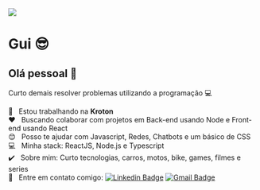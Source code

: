<img width="auto" src="https://i.imgur.com/Wpoh2dD.jpg">

# Gui :sunglasses:

## Olá pessoal :wave:
Curto demais resolver problemas utilizando a programação :computer:

 :rocket:  &nbsp; Estou trabalhando na **Kroton**
 <br/> :heart: &nbsp; Buscando colaborar com projetos em Back-end usando Node e Front-end usando React
 <br/> :blush: &nbsp; Posso te ajudar com Javascript, Redes, Chatbots e um básico de CSS
 <br/> :computer: &nbsp; Minha stack: ReactJS, Node.js e Typescript
 <br/> :heavy_check_mark:  &nbsp; Sobre mim: Curto tecnologias, carros, motos, bike, games, filmes e series
 <br/> :email: &nbsp; Entre em contato comigo: [![Linkedin Badge](https://img.shields.io/badge/-Guilherme_César-blue?style=flat-square&logo=Linkedin&logoColor=white&link=https://www.linkedin.com/in/ssguicesar/)](https://www.linkedin.com/in/ssguicesar/) 
[![Gmail Badge](https://img.shields.io/badge/-ssguicesar@gmail.com-c14438?style=flat-square&logo=Gmail&logoColor=white&link=mailto:ssguicesar@gmail.com)](mailto:ssguicesar@gmail.com)
